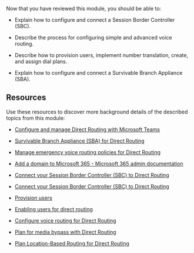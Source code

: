 Now that you have reviewed this module, you should be able to:

- Explain how to configure and connect a Session Border Controller (SBC).

- Describe the process for configuring simple and advanced voice routing.

- Describe how to provision users, implement number translation, create, and assign dial plans.

- Explain how to configure and connect a Survivable Branch Appliance (SBA).

## Resources

Use these resources to discover more background details of the described topics from this module:

- [Configure and manage Direct Routing with Microsoft Teams](/learn/modules/m365-teams-configure-manage-direct-routing/)

- [Survivable Branch Appliance (SBA) for Direct Routing](/microsoftteams/direct-routing-survivable-branch-appliance)

- [Manage emergency voice routing policies for Direct Routing](/MicrosoftTeams/manage-emergency-call-routing-policies)

- [Add a domain to Microsoft 365 - Microsoft 365 admin documentation](/microsoft-365/admin/setup/add-domain?view=o365-worldwide)

- [Connect your Session Border Controller (SBC) to Direct Routing](/microsoftteams/direct-routing-connect-the-sbc)

- [Connect your Session Border Controller (SBC) to Direct Routing](/microsoftteams/direct-routing-connect-the-sbc)

- [Provision users](/learn/modules/m365-teams-configure-manage-direct-routing/4-provision-users)

- [Enabling users for direct routing](/microsoftteams/direct-routing-enable-users)

- [Configure voice routing for Direct Routing](/microsoftteams/direct-routing-voice-routing)

- [Plan for media bypass with Direct Routing](/microsoftteams/direct-routing-plan-media-bypass)

- [Plan Location-Based Routing for Direct Routing](/microsoftteams/location-based-routing-plan)
